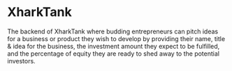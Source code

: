 # XharkTank
The backend of XharkTank where budding entrepreneurs can pitch ideas for a business or product they wish to develop by providing their name, title &amp; idea for the business, the investment amount they expect to be fulfilled, and the percentage of equity they are ready to shed away to the potential investors. 

